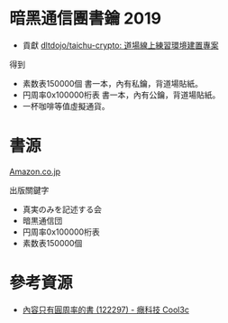 # 暗黑通信團書鑰 2019



- 貢獻 [dltdojo/taichu-crypto: 道場線上練習環境建置專案](https://github.com/dltdojo/taichu-crypto)

得到

- 素数表150000個 書一本，內有私鑰，背道場貼紙。
- 円周率0x100000桁表 書一本，內有公鑰，背道場貼紙。
- 一杯咖啡等值虛擬通貨。

# 書源

[Amazon.co.jp](https://www.amazon.co.jp)

出版關鍵字

- 真実のみを記述する会
- 暗黒通信団
- 円周率0x100000桁表
- 素数表150000個

# 參考資源

- [內容只有圓周率的書 (122297) - 癮科技 Cool3c](https://www.cool3c.com/article/122297)